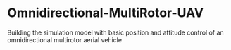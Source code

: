 # Omnidirectional-MultiRotor-UAV
Building the simulation model with basic position and attitude control of an omnidirectional multirotor aerial vehicle
